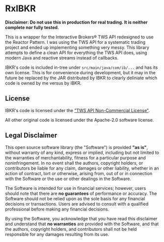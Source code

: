 # RxIBKR

**Disclaimer: Do not use this in production for real trading. It is neither complete nor fully tested.**

This is a wrapper for the Interactive Brokers® TWS API redesigned to use the Reactor Pattern. I was using the TWS API for a systematic trading project and ended up implementing something very messy. This library attempts to define a clean API for everything the TWS API does, using modern Java and reactive streams instead of callbacks.

IBKR's code is included in-tree under `src/main/java/com/ib/...` and has its own license. This is for convenience during development, but it may in the future be replaced by the JAR distributed by IBKR to clearly deliniate which code is owned by me versus by IBKR.

## License

IBKR's code is licensed under the ["TWS API Non-Commercial License"](src/main/java/com/ib/TWS_API_Non-Commercial_License.txt).

All other original code is licensed under the Apache-2.0 software license.

## Legal Disclaimer

This open source software library (the "Software") is provided **"as is"**, without warranty of any kind, express or implied, including but not limited to the warranties of merchantability, fitness for a particular purpose and noninfringement. In no event shall the authors, copyright holders, or contributors be liable for any claim, damages or other liability, whether in an action of contract, tort or otherwise, arising from, out of or in connection with the Software or the use or other dealings in the Software.

The Software is intended for use in financial services; however, users should note that there are **no guarantees** of performance or accuracy. The Software should not be relied upon as the sole basis for any financial decisions or transactions. Users are advised to consult with a qualified professional before making any financial decisions.

By using the Software, you acknowledge that you have read this disclaimer and understand that **no warranties** are provided with the Software, and that the authors, copyright holders, and contributors shall not be held responsible for any damages resulting from its use.